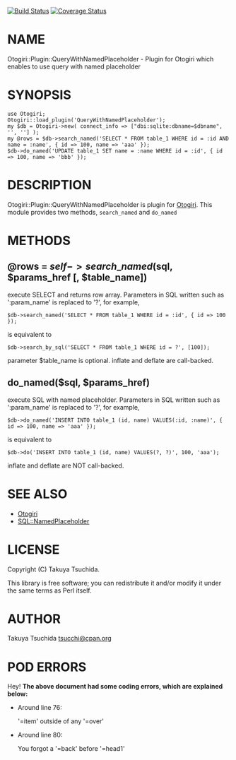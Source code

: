 [![Build Status](https://travis-ci.org/tsucchi/p5-Otogiri-Plugin-QueryWithNamedPlaceholder.png?branch=master)](https://travis-ci.org/tsucchi/p5-Otogiri-Plugin-QueryWithNamedPlaceholder) [![Coverage Status](https://coveralls.io/repos/tsucchi/p5-Otogiri-Plugin-QueryWithNamedPlaceholder/badge.png?branch=master)](https://coveralls.io/r/tsucchi/p5-Otogiri-Plugin-QueryWithNamedPlaceholder?branch=master)
# NAME

Otogiri::Plugin::QueryWithNamedPlaceholder - Plugin for Otogiri which enables to use query with named placeholder

# SYNOPSIS

    use Otogiri;
    Otogiri::load_plugin('QueryWithNamedPlaceholder');
    my $db = Otogiri->new( connect_info => ["dbi:sqlite:dbname=$dbname", '', ''] );
    my @rows = $db->search_named('SELECT * FROM table_1 WHERE id = :id AND name = :name', { id => 100, name => 'aaa' });
    $db->do_named('UPDATE table_1 SET name = :name WHERE id = :id', { id => 100, name => 'bbb' });

# DESCRIPTION

Otogiri::Plugin::QueryWithNamedPlaceholder is plugin for [Otogiri](https://metacpan.org/pod/Otogiri). This module provides two methods, `search_named` and `do_named`

# METHODS

## @rows = $self->search\_named($sql, $params\_href \[, $table\_name\])

execute SELECT and returns row array. Parameters in SQL written such as ':param\_name' is replaced to '?', for example,

    $db->search_named('SELECT * FROM table_1 WHERE id = :id', { id => 100 });

is equivalent to

    $db->search_by_sql('SELECT * FROM table_1 WHERE id = ?', [100]);

parameter $table\_name is optional. inflate and deflate are call-backed.

## do\_named($sql, $params\_href)

execute SQL with named placeholder. Parameters in SQL written such as ':param\_name' is replaced to '?', for example,

    $db->do_named('INSERT INTO table_1 (id, name) VALUES(:id, :name)', { id => 100, name => 'aaa' });

is equivalent to

    $db->do('INSERT INTO table_1 (id, name) VALUES(?, ?)', 100, 'aaa');

inflate and deflate are NOT call-backed.

# SEE ALSO

- [Otogiri](https://metacpan.org/pod/Otogiri)
- [SQL::NamedPlaceholder](https://metacpan.org/pod/SQL::NamedPlaceholder)

# LICENSE

Copyright (C) Takuya Tsuchida.

This library is free software; you can redistribute it and/or modify
it under the same terms as Perl itself.

# AUTHOR

Takuya Tsuchida <tsucchi@cpan.org>

# POD ERRORS

Hey! **The above document had some coding errors, which are explained below:**

- Around line 76:

    '=item' outside of any '=over'

- Around line 80:

    You forgot a '=back' before '=head1'
